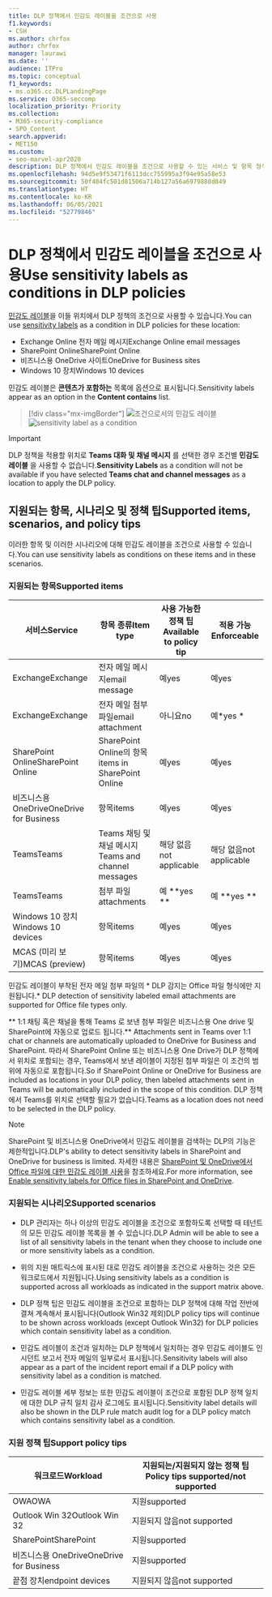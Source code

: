 ```yaml
---
title: DLP 정책에서 민감도 레이블을 조건으로 사용
f1.keywords:
- CSH
ms.author: chrfox
author: chrfox
manager: laurawi
ms.date: ''
audience: ITPro
ms.topic: conceptual
f1_keywords:
- ms.o365.cc.DLPLandingPage
ms.service: O365-seccomp
localization_priority: Priority
ms.collection:
- M365-security-compliance
- SPO_Content
search.appverid:
- MET150
ms.custom:
- seo-marvel-apr2020
description: DLP 정책에서 민감도 레이블을 조건으로 사용할 수 있는 서비스 및 항목 형식에 대해 배워봅니다.
ms.openlocfilehash: 94d5e9f53471f6113dcc755995a3f94e95a58e53
ms.sourcegitcommit: 50f484fc501d81506a714b127a56a6979888d849
ms.translationtype: HT
ms.contentlocale: ko-KR
ms.lasthandoff: 06/05/2021
ms.locfileid: "52779846"
---
```

# <a name="use-sensitivity-labels-as-conditions-in-dlp-policies"></a><span data-ttu-id="52a1c-103">DLP 정책에서 민감도 레이블을 조건으로 사용</span><span class="sxs-lookup"><span data-stu-id="52a1c-103">Use sensitivity labels as conditions in DLP policies</span></span>

<span data-ttu-id="52a1c-104">[민감도 레이블](sensitivity-labels.md)을 이들 위치에서 DLP 정책의 조건으로 사용할 수 있습니다.</span><span class="sxs-lookup"><span data-stu-id="52a1c-104">You can use [sensitivity labels](sensitivity-labels.md) as a condition in DLP policies for these location:</span></span>

- <span data-ttu-id="52a1c-105">Exchange Online 전자 메일 메시지</span><span class="sxs-lookup"><span data-stu-id="52a1c-105">Exchange Online email messages</span></span>
- <span data-ttu-id="52a1c-106">SharePoint Online</span><span class="sxs-lookup"><span data-stu-id="52a1c-106">SharePoint Online</span></span>
- <span data-ttu-id="52a1c-107">비즈니스용 OneDrive 사이트</span><span class="sxs-lookup"><span data-stu-id="52a1c-107">OneDrive for Business sites</span></span>
- <span data-ttu-id="52a1c-108">Windows 10 장치</span><span class="sxs-lookup"><span data-stu-id="52a1c-108">Windows 10 devices</span></span>

<span data-ttu-id="52a1c-109">민감도 레이블은 **콘텐츠가 포함하는** 목록에 옵션으로 표시됩니다.</span><span class="sxs-lookup"><span data-stu-id="52a1c-109">Sensitivity labels appear as an option in the **Content contains** list.</span></span>

> [!div class="mx-imgBorder"]
> <span data-ttu-id="52a1c-110">![조건으로서의 민감도 레이블](../media/dlp-sensitivity-label-as-a-condition.png)</span><span class="sxs-lookup"><span data-stu-id="52a1c-110">![sensitivity label as a condition](../media/dlp-sensitivity-label-as-a-condition.png)</span></span>

> [!IMPORTANT]
> <span data-ttu-id="52a1c-111">DLP 정책을 적용할 위치로 **Teams 대화 및 채널 메시지** 를 선택한 경우 조건별 **민감도 레이블** 을 사용할 수 없습니다.</span><span class="sxs-lookup"><span data-stu-id="52a1c-111">**Sensitivity Labels** as a condition will not be available if you have selected **Teams chat and channel messages** as a location to apply the DLP policy.</span></span>


## <a name="supported-items-scenarios-and-policy-tips"></a><span data-ttu-id="52a1c-112">지원되는 항목, 시나리오 및 정책 팁</span><span class="sxs-lookup"><span data-stu-id="52a1c-112">Supported items, scenarios, and policy tips</span></span>

<span data-ttu-id="52a1c-113">이러한 항목 및 이러한 시나리오에 대해 민감도 레이블을 조건으로 사용할 수 있습니다.</span><span class="sxs-lookup"><span data-stu-id="52a1c-113">You can use sensitivity labels as conditions on these items and in these scenarios.</span></span>

### <a name="supported-items"></a><span data-ttu-id="52a1c-114">지원되는 항목</span><span class="sxs-lookup"><span data-stu-id="52a1c-114">Supported items</span></span>

|<span data-ttu-id="52a1c-115">서비스</span><span class="sxs-lookup"><span data-stu-id="52a1c-115">Service</span></span>  |<span data-ttu-id="52a1c-116">항목 종류</span><span class="sxs-lookup"><span data-stu-id="52a1c-116">Item type</span></span>  |<span data-ttu-id="52a1c-117">사용 가능한 정책 팁</span><span class="sxs-lookup"><span data-stu-id="52a1c-117">Available to policy tip</span></span>  |<span data-ttu-id="52a1c-118">적용 가능</span><span class="sxs-lookup"><span data-stu-id="52a1c-118">Enforceable</span></span>  |
|---------|---------|---------|---------|
|<span data-ttu-id="52a1c-119">Exchange</span><span class="sxs-lookup"><span data-stu-id="52a1c-119">Exchange</span></span>    |<span data-ttu-id="52a1c-120">전자 메일 메시지</span><span class="sxs-lookup"><span data-stu-id="52a1c-120">email message</span></span>         |<span data-ttu-id="52a1c-121">예</span><span class="sxs-lookup"><span data-stu-id="52a1c-121">yes</span></span>         |<span data-ttu-id="52a1c-122">예</span><span class="sxs-lookup"><span data-stu-id="52a1c-122">yes</span></span>         |
|<span data-ttu-id="52a1c-123">Exchange</span><span class="sxs-lookup"><span data-stu-id="52a1c-123">Exchange</span></span>    |<span data-ttu-id="52a1c-124">전자 메일 첨부 파일</span><span class="sxs-lookup"><span data-stu-id="52a1c-124">email attachment</span></span>         |<span data-ttu-id="52a1c-125">아니요</span><span class="sxs-lookup"><span data-stu-id="52a1c-125">no</span></span>         |<span data-ttu-id="52a1c-126">예\*</span><span class="sxs-lookup"><span data-stu-id="52a1c-126">yes \*</span></span>         |
|<span data-ttu-id="52a1c-127">SharePoint Online</span><span class="sxs-lookup"><span data-stu-id="52a1c-127">SharePoint Online</span></span>     |<span data-ttu-id="52a1c-128">SharePoint Online의 항목</span><span class="sxs-lookup"><span data-stu-id="52a1c-128">items in SharePoint Online</span></span>         |<span data-ttu-id="52a1c-129">예</span><span class="sxs-lookup"><span data-stu-id="52a1c-129">yes</span></span>         |<span data-ttu-id="52a1c-130">예</span><span class="sxs-lookup"><span data-stu-id="52a1c-130">yes</span></span>         |
|<span data-ttu-id="52a1c-131">비즈니스용 OneDrive</span><span class="sxs-lookup"><span data-stu-id="52a1c-131">OneDrive for Business</span></span>     |<span data-ttu-id="52a1c-132">항목</span><span class="sxs-lookup"><span data-stu-id="52a1c-132">items</span></span>         |<span data-ttu-id="52a1c-133">예</span><span class="sxs-lookup"><span data-stu-id="52a1c-133">yes</span></span>         |<span data-ttu-id="52a1c-134">예</span><span class="sxs-lookup"><span data-stu-id="52a1c-134">yes</span></span>         |
|<span data-ttu-id="52a1c-135">Teams</span><span class="sxs-lookup"><span data-stu-id="52a1c-135">Teams</span></span>     |<span data-ttu-id="52a1c-136">Teams 채팅 및 채널 메시지</span><span class="sxs-lookup"><span data-stu-id="52a1c-136">Teams and channel messages</span></span>         |<span data-ttu-id="52a1c-137">해당 없음</span><span class="sxs-lookup"><span data-stu-id="52a1c-137">not applicable</span></span>         |<span data-ttu-id="52a1c-138">해당 없음</span><span class="sxs-lookup"><span data-stu-id="52a1c-138">not applicable</span></span>         |
|<span data-ttu-id="52a1c-139">Teams</span><span class="sxs-lookup"><span data-stu-id="52a1c-139">Teams</span></span>     |<span data-ttu-id="52a1c-140">첨부 파일</span><span class="sxs-lookup"><span data-stu-id="52a1c-140">attachments</span></span>         |<span data-ttu-id="52a1c-141">예 \*\*</span><span class="sxs-lookup"><span data-stu-id="52a1c-141">yes \*\*</span></span>         |<span data-ttu-id="52a1c-142">예 \*\*</span><span class="sxs-lookup"><span data-stu-id="52a1c-142">yes \*\*</span></span>         |
|<span data-ttu-id="52a1c-143">Windows 10 장치</span><span class="sxs-lookup"><span data-stu-id="52a1c-143">Windows 10 devices</span></span>     |<span data-ttu-id="52a1c-144">항목</span><span class="sxs-lookup"><span data-stu-id="52a1c-144">items</span></span>         |<span data-ttu-id="52a1c-145">예</span><span class="sxs-lookup"><span data-stu-id="52a1c-145">yes</span></span>         |<span data-ttu-id="52a1c-146">예</span><span class="sxs-lookup"><span data-stu-id="52a1c-146">yes</span></span>         |
|<span data-ttu-id="52a1c-147">MCAS (미리 보기)</span><span class="sxs-lookup"><span data-stu-id="52a1c-147">MCAS (preview)</span></span> |<span data-ttu-id="52a1c-148">항목</span><span class="sxs-lookup"><span data-stu-id="52a1c-148">items</span></span>         |<span data-ttu-id="52a1c-149">예</span><span class="sxs-lookup"><span data-stu-id="52a1c-149">yes</span></span>         |<span data-ttu-id="52a1c-150">예</span><span class="sxs-lookup"><span data-stu-id="52a1c-150">yes</span></span>         |

<span data-ttu-id="52a1c-151">민감도 레이블이 부착된 전자 메일 첨부 파일의 \* DLP 감지는 Office 파일 형식에만 지원됩니다.</span><span class="sxs-lookup"><span data-stu-id="52a1c-151">\* DLP detection of sensitivity labeled email attachments are supported for Office file types only.</span></span>

<span data-ttu-id="52a1c-152">\*\* 1:1 채팅 혹은 채널을 통해 Teams 로 보낸 첨부 파일은 비즈니스용 One drive 및 SharePoint에 자동으로 업로드 됩니다.</span><span class="sxs-lookup"><span data-stu-id="52a1c-152">\*\* Attachments sent in Teams over 1:1 chat or channels are automatically uploaded to OneDrive for Business and SharePoint.</span></span> <span data-ttu-id="52a1c-153">따라서 SharePoint Online 또는 비즈니스용 One Drive가 DLP 정책에서 위치로 포함되는 경우, Teams에서 보낸 레이블이 지정된 첨부 파일은 이 조건의 범위에 자동으로 포함됩니다.</span><span class="sxs-lookup"><span data-stu-id="52a1c-153">So if SharePoint Online or OneDrive for Business are included as locations in your DLP policy, then labeled attachments sent in Teams will be automatically included in the scope of this condition.</span></span> <span data-ttu-id="52a1c-154">DLP 정책에서 Teams를 위치로 선택할 필요가 없습니다.</span><span class="sxs-lookup"><span data-stu-id="52a1c-154">Teams as a location does not need to be selected in the DLP policy.</span></span>

> [!NOTE]
> <span data-ttu-id="52a1c-155">SharePoint 및 비즈니스용 OneDrive에서 민감도 레이블을 검색하는 DLP의 기능은 제한적입니다.</span><span class="sxs-lookup"><span data-stu-id="52a1c-155">DLP's ability to detect sensitivity labels in SharePoint and OneDrive for business is limited.</span></span> <span data-ttu-id="52a1c-156">자세한 내용은 [SharePoint 및 OneDrive에서 Office 파일에 대한 민감도 레이블 사용](sensitivity-labels-sharepoint-onedrive-files.md#limitations)을 참조하세요.</span><span class="sxs-lookup"><span data-stu-id="52a1c-156">For more information, see [Enable sensitivity labels for Office files in SharePoint and OneDrive](sensitivity-labels-sharepoint-onedrive-files.md#limitations).</span></span>

### <a name="supported-scenarios"></a><span data-ttu-id="52a1c-157">지원되는 시나리오</span><span class="sxs-lookup"><span data-stu-id="52a1c-157">Supported scenarios</span></span>

- <span data-ttu-id="52a1c-158">DLP 관리자는 하나 이상의 민감도 레이블을 조건으로 포함하도록 선택할 때 테넌트의 모든 민감도 레이블 목록을 볼 수 있습니다.</span><span class="sxs-lookup"><span data-stu-id="52a1c-158">DLP Admin will be able to see a list of all sensitivity labels in the tenant when they choose to include one or more sensitivity labels as a condition.</span></span>

- <span data-ttu-id="52a1c-159">위의 지원 매트릭스에 표시된 대로 민감도 레이블을 조건으로 사용하는 것은 모든 워크로드에서 지원됩니다.</span><span class="sxs-lookup"><span data-stu-id="52a1c-159">Using sensitivity labels as a condition is supported across all workloads as indicated in the support matrix above.</span></span>

- <span data-ttu-id="52a1c-160">DLP 정책 팁은 민감도 레이블을 조건으로 포함하는 DLP 정책에 대해 작업 전반에 결쳐 계속해서 표시됩니다(Outlook Win32 제외)</span><span class="sxs-lookup"><span data-stu-id="52a1c-160">DLP policy tips will continue to be shown across workloads (except Outlook Win32) for DLP policies which contain sensitivity label as a condition.</span></span>

- <span data-ttu-id="52a1c-161">민감도 레이블이 조건과 일치하는 DLP 정책에서 일치하는 경우 민감도 레이블도 인시던트 보고서 전자 메일의 일부로서 표시됩니다.</span><span class="sxs-lookup"><span data-stu-id="52a1c-161">Sensitivity labels will also appear as a part of the incident report email if a DLP policy with sensitivity label as a condition is matched.</span></span>

- <span data-ttu-id="52a1c-162">민감도 레이블 세부 정보는 또한 민감도 레이블이 조건으로 포함된 DLP 정책 일치에 대한 DLP 규칙 일치 감사 로그에도 표시됩니다.</span><span class="sxs-lookup"><span data-stu-id="52a1c-162">Sensitivity label details will also be shown in the DLP rule match audit log for a DLP policy match which contains sensitivity label as a condition.</span></span>


### <a name="support-policy-tips"></a><span data-ttu-id="52a1c-163">지원 정책 팁</span><span class="sxs-lookup"><span data-stu-id="52a1c-163">Support policy tips</span></span>


|<span data-ttu-id="52a1c-164">워크로드</span><span class="sxs-lookup"><span data-stu-id="52a1c-164">Workload</span></span>  |<span data-ttu-id="52a1c-165">지원되는/지원되지 않는 정책 팁</span><span class="sxs-lookup"><span data-stu-id="52a1c-165">Policy tips supported/not supported</span></span>  |
|---------|---------|
|<span data-ttu-id="52a1c-166">OWA</span><span class="sxs-lookup"><span data-stu-id="52a1c-166">OWA</span></span> |    <span data-ttu-id="52a1c-167">지원</span><span class="sxs-lookup"><span data-stu-id="52a1c-167">supported</span></span>     |
|<span data-ttu-id="52a1c-168">Outlook Win 32</span><span class="sxs-lookup"><span data-stu-id="52a1c-168">Outlook Win 32</span></span>    |  <span data-ttu-id="52a1c-169">지원되지 않음</span><span class="sxs-lookup"><span data-stu-id="52a1c-169">not supported</span></span>       |
|<span data-ttu-id="52a1c-170">SharePoint</span><span class="sxs-lookup"><span data-stu-id="52a1c-170">SharePoint</span></span>   |   <span data-ttu-id="52a1c-171">지원</span><span class="sxs-lookup"><span data-stu-id="52a1c-171">supported</span></span>      |
|<span data-ttu-id="52a1c-172">비즈니스용 OneDrive</span><span class="sxs-lookup"><span data-stu-id="52a1c-172">OneDrive for Business</span></span>    |    <span data-ttu-id="52a1c-173">지원</span><span class="sxs-lookup"><span data-stu-id="52a1c-173">supported</span></span>     |
|<span data-ttu-id="52a1c-174">끝점 장치</span><span class="sxs-lookup"><span data-stu-id="52a1c-174">endpoint devices</span></span>   |  <span data-ttu-id="52a1c-175">지원되지 않음</span><span class="sxs-lookup"><span data-stu-id="52a1c-175">not supported</span></span>       |
